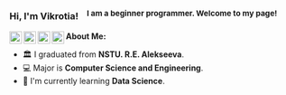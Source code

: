### Hi, I'm Vikrotia! &nbsp;&nbsp;<sup> I am a beginner programmer. Welcome to my page!</sup>

<a href="https://t.me/utheryde">
  <img align="left" alt="Telegram" width="22px" src="https://cdn-icons-png.flaticon.com/512/87/87413.png" />
</a>
<a href="https://instagram.com/vvikiaki">
  <img align="left" alt="Instagram" width="22px" src="https://cdn-icons-png.flaticon.com/512/87/87390.png" />
</a>
<a href="https://stepik.org/users/513130502">
  <img align="left" alt="Stepik" width="22px" src="https://freepngimg.com/download/letter/130174-s-letter-png-download-free.png" />
</a>
<a href="https://edu.21-school.ru/profile/utheryde@student.21-school.ru">
  <img align="left" alt="School21" width="22px" src="https://applicant.21-school.ru/7ef355add9eab8468c0818d6306cbbb8.webp" />
</a>





**About Me:**
- 🏛 I graduated from **NSTU. R.E. Alekseeva**.
- 💻 Major is **Computer Science and Engineering**.
- 📄 I'm currently learning **Data Science**. 
